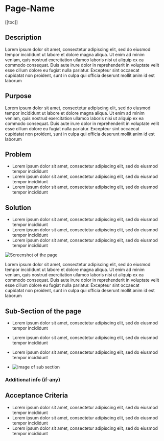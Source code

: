 # Page-Name
[[toc]]



## Description

Lorem ipsum dolor sit amet, consectetur adipiscing elit, sed do eiusmod tempor incididunt ut labore et dolore magna
aliqua. Ut enim ad minim veniam, quis nostrud exercitation ullamco laboris nisi ut aliquip ex ea commodo consequat. Duis aute irure dolor in reprehenderit in voluptate velit esse cillum dolore eu fugiat nulla pariatur. Excepteur sint occaecat cupidatat non proident, sunt in culpa qui officia deserunt mollit anim id est laborum


## Purpose
Lorem ipsum dolor sit amet, consectetur adipiscing elit, sed do eiusmod tempor incididunt ut labore et dolore magna
aliqua. Ut enim ad minim veniam, quis nostrud exercitation ullamco laboris nisi ut aliquip ex ea commodo consequat. Duis aute irure dolor in reprehenderit in voluptate velit esse cillum dolore eu fugiat nulla pariatur. Excepteur sint occaecat cupidatat non proident, sunt in culpa qui officia deserunt mollit anim id est laborum

## Problem
- Lorem ipsum dolor sit amet, consectetur adipiscing elit, sed do eiusmod tempor incididunt
- Lorem ipsum dolor sit amet, consectetur adipiscing elit, sed do eiusmod tempor incididunt
- Lorem ipsum dolor sit amet, consectetur adipiscing elit, sed do eiusmod tempor incididunt

## Solution
- Lorem ipsum dolor sit amet, consectetur adipiscing elit, sed do eiusmod tempor incididunt
- Lorem ipsum dolor sit amet, consectetur adipiscing elit, sed do eiusmod tempor incididunt
- Lorem ipsum dolor sit amet, consectetur adipiscing elit, sed do eiusmod tempor incididunt

![Screenshot of the page]()

Lorem ipsum dolor sit amet, consectetur adipiscing elit, sed do eiusmod tempor incididunt ut labore et dolore magna
aliqua. Ut enim ad minim veniam, quis nostrud exercitation ullamco laboris nisi ut aliquip ex ea commodo consequat. Duis aute irure dolor in reprehenderit in voluptate velit esse cillum dolore eu fugiat nulla pariatur. Excepteur sint occaecat cupidatat non proident, sunt in culpa qui officia deserunt mollit anim id est laborum


## Sub-Section of the page
- Lorem ipsum dolor sit amet, consectetur adipiscing elit, sed do eiusmod tempor incididunt
- Lorem ipsum dolor sit amet, consectetur adipiscing elit, sed do eiusmod tempor incididunt
- Lorem ipsum dolor sit amet, consectetur adipiscing elit, sed do eiusmod tempor incididunt

- ![Image of sub section]()


### Additional info (if-any)


## Acceptance Criteria
- Lorem ipsum dolor sit amet, consectetur adipiscing elit, sed do eiusmod tempor incididunt
- Lorem ipsum dolor sit amet, consectetur adipiscing elit, sed do eiusmod tempor incididunt
- Lorem ipsum dolor sit amet, consectetur adipiscing elit, sed do eiusmod tempor incididunt


